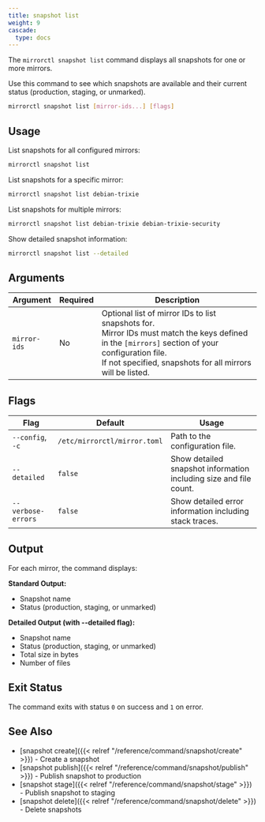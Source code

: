 ```yaml
---
title: snapshot list
weight: 9
cascade:
  type: docs
---
```


The `mirrorctl snapshot list` command displays all snapshots for one or more mirrors.

Use this command to see which snapshots are available and their current status (production,
staging, or unmarked).

```bash
mirrorctl snapshot list [mirror-ids...] [flags]
```

## Usage

List snapshots for all configured mirrors:
```bash
mirrorctl snapshot list
```

List snapshots for a specific mirror:
```bash
mirrorctl snapshot list debian-trixie
```

List snapshots for multiple mirrors:
```bash
mirrorctl snapshot list debian-trixie debian-trixie-security
```

Show detailed snapshot information:
```bash
mirrorctl snapshot list --detailed
```

## Arguments

| Argument | Required | Description |
|------|---------|-------|
| `mirror-ids` | No | Optional list of mirror IDs to list snapshots for. <br/> Mirror IDs must match the keys defined in the `[mirrors]` section of your configuration file. <br/> If not specified, snapshots for all mirrors will be listed. |

## Flags

| Flag | Default | Usage |
|------|---------|-------|
| `--config`, `-c` | `/etc/mirrorctl/mirror.toml` | Path to the configuration file. |
| `--detailed` | `false` | Show detailed snapshot information including size and file count. |
| `--verbose-errors` | `false` | Show detailed error information including stack traces. |

## Output

For each mirror, the command displays:

**Standard Output:**
- Snapshot name
- Status (production, staging, or unmarked)

**Detailed Output (with --detailed flag):**
- Snapshot name
- Status (production, staging, or unmarked)
- Total size in bytes
- Number of files

## Exit Status

The command exits with status `0` on success and `1` on error.

## See Also

- [snapshot create]({{< relref "/reference/command/snapshot/create" >}}) - Create a snapshot
- [snapshot publish]({{< relref "/reference/command/snapshot/publish" >}}) - Publish snapshot
  to production
- [snapshot stage]({{< relref "/reference/command/snapshot/stage" >}}) - Publish snapshot to
  staging
- [snapshot delete]({{< relref "/reference/command/snapshot/delete" >}}) - Delete snapshots
